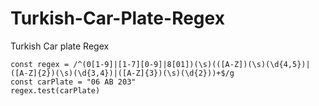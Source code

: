 # Turkish-Car-Plate-Regex
Turkish Car plate Regex

````
const regex = /^(0[1-9]|[1-7][0-9]|8[01])(\s)(([A-Z])(\s)(\d{4,5})|([A-Z]{2})(\s)(\d{3,4})|([A-Z]{3})(\s)(\d{2}))+$/g
const carPlate = "06 AB 203"
regex.test(carPlate)
````
